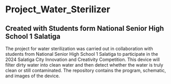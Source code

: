 Project_Water_Sterilizer
==
Created with Students form National Senior High School 1 Salatiga
--
The project for water sterilization was carried out in collaboration with students from National Senior High School 1 Salatiga to participate in the 2024 Salatiga City Innovation and Creativity Competition. This device will filter dirty water into clean water and then detect whether the water is truly clean or still contaminated. The repository contains the program, schematic, and images of the device.
